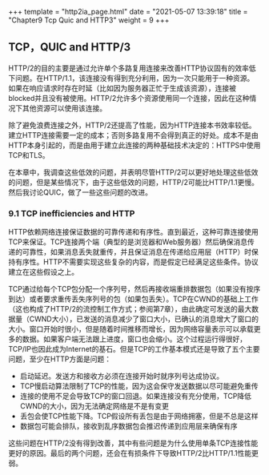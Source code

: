 +++
template = "http2ia_page.html"
date = "2021-05-07 13:39:18"
title = "Chapter9 Tcp Quic and HTTP3"
weight = 9
+++
## TCP，QUIC and HTTP/3

HTTP/2的目的主要是通过允许单个多路复用连接来改善HTTP协议固有的效率低下问题。在HTTP/1.1，该连接没有得到充分利用，因为一次只能用于一种资源。如果在响应请求时存在时延（比如因为服务器正忙于生成该资源），连接被blocked并且没有被使用。HTTP/2允许多个资源使用同一个连接，因此在这种情况下其他资源可以使用该连接。

除了避免浪费连接之外，HTTP/2还提高了性能，因为HTTP连接本书效率较低。建立HTTP连接需要一定的成本；否则多路复用不会得到真正的好处。成本不是由HTTP本身引起的，而是由用于建立此连接的两种基础技术决定的：HTTPS中使用TCP和TLS。

在本章中，我调查这些低效的问题，并表明尽管HTTP/2可以更好地处理这些低效的问题，但是某些情况下，由于这些低效的问题，HTTP/2可能比HTTP/1.1更慢。然后我讨论QUIC，做了一些这些问题的改进。

### 9.1 TCP inefficiencies and HTTP

HTTP依赖网络连接保证数据的可靠传递和有序性。直到最近，这种可靠连接使用TCP来保证。TCP连接两个端（典型的是浏览器和Web服务器）然后确保消息传递的可靠性，如果消息丢失就重传，并且保证消息在传递给应用层（HTTP）时保持有序性。HTTP不需要实现这些复杂的内容，而是假定已经满足这些条件。协议建立在这些假设之上。

TCP通过给每个TCP包分配一个序列号，然后再接收端重排数据包（如果没有按序到达）或者要求重传丢失序列号的包（如果包丢失）。TCP在CWND的基础上工作（这也构成了HTTP/2的流控制工作方式；参阅第7章），由此确定可发送的最大数据量（CWND大小），已发送的消息减少了窗口大小，已确认的消息增大了窗口的大小。窗口开始时很小，但是随着时间推移而增长，因为网络容量表示可以承载更多的数据。如果客户端无法跟上进度，窗口也会缩小。这个过程运行得很好，TCP/IP也因此成为Internet的基石。但是TCP的工作基本模式还是导致了五个主要问题，至少在HTTP方面是问题：

- 启动延迟。发送方和接收方必须在连接开始时就序列号达成协议。
- TCP慢启动算法限制了TCP的性能，因为这会保守发送数据以尽可能避免重传
- 连接的使用不足会导致TCP的窗口回退。如果连接没有充分使用，TCP降低CWND的大小，因为无法确定网络是不是有变更
- 丢包会使TCP性能下降。TCP假设所有丢包是由于网络拥塞，但是不总是这样
- 数据包可能会排队，接收到乱序数据包会推迟传递到应用层来确保有序

这些问题在HTTP/2没有得到改善，其中有些问题是为什么使用单条TCP连接性能更好的原因。最后的两个问题，还会在有损条件下导致HTTP/2比HTTP/1.1性能更弱。